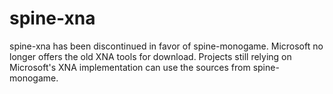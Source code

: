 # spine-xna

spine-xna has been discontinued in favor of spine-monogame. Microsoft no longer offers the old XNA tools for download. Projects still relying on Microsoft's XNA implementation can use the sources from spine-monogame.

